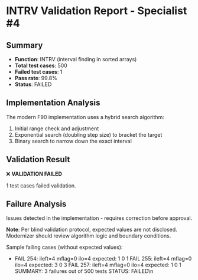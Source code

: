 # INTRV Validation Report - Specialist #4

## Summary
- **Function**: INTRV (interval finding in sorted arrays)
- **Total test cases**: 500
- **Failed test cases**: 1
- **Pass rate**: 99.8%
- **Status**: FAILED

## Implementation Analysis
The modern F90 implementation uses a hybrid search algorithm:
1. Initial range check and adjustment 
2. Exponential search (doubling step size) to bracket the target
3. Binary search to narrow down the exact interval

## Validation Result  
❌ **VALIDATION FAILED**

1 test cases failed validation.

## Failure Analysis
Issues detected in the implementation - requires correction before approval.

**Note**: Per blind validation protocol, expected values are not disclosed.
Modernizer should review algorithm logic and boundary conditions.

Sample failing cases (without expected values):
- FAIL 254: ileft=4 mflag=0 ilo=4 expected: 1 0 1
FAIL 255: ileft=4 mflag=0 ilo=4 expected: 3 0 3
FAIL 257: ileft=4 mflag=0 ilo=4 expected: 1 0 1
SUMMARY: 3 failures out of 500 tests
STATUS: FAILED\n
